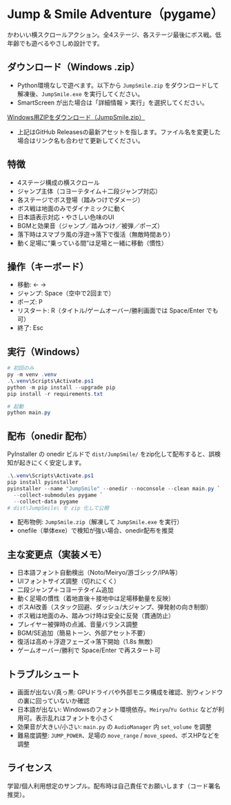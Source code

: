 # Jump & Smile Adventure（pygame）

かわいい横スクロールアクション。全4ステージ、各ステージ最後にボス戦。低年齢でも遊べるやさしめ設計です。

## ダウンロード（Windows .zip）
- Python環境なしで遊べます。以下から `JumpSmile.zip` をダウンロードして解凍後、`JumpSmile.exe` を実行してください。
- SmartScreen が出た場合は「詳細情報 > 実行」を選択してください。

[Windows用ZIPをダウンロード（JumpSmile.zip）](https://github.com/takeru4718/cursortest/releases/latest/download/JumpSmile.zip)

- 上記はGitHub Releasesの最新アセットを指します。ファイル名を変更した場合はリンク名も合わせて更新してください。

## 特徴
- 4ステージ構成の横スクロール
- ジャンプ主体（コヨーテタイム＋二段ジャンプ対応）
- 各ステージでボス登場（踏みつけでダメージ）
- ボス戦は地面のみでダイナミックに動く
- 日本語表示対応・やさしい色味のUI
- BGMと効果音（ジャンプ／踏みつけ／被弾／ポーズ）
- 落下時はスマブラ風の浮遊→落下で復活（無敵時間あり）
- 動く足場に“乗っている間”は足場と一緒に移動（慣性）

## 操作（キーボード）
- 移動: ← →
- ジャンプ: Space（空中で2回まで）
- ポーズ: P
- リスタート: R（タイトル/ゲームオーバー/勝利画面では Space/Enter でも可）
- 終了: Esc

## 実行（Windows）
```powershell
# 初回のみ
py -m venv .venv
.\.venv\Scripts\Activate.ps1
python -m pip install --upgrade pip
pip install -r requirements.txt

# 起動
python main.py
```

## 配布（onedir 配布）
PyInstaller の onedir ビルドで `dist/JumpSmile/` をzip化して配布すると、誤検知が起きにくく安定します。

```powershell
.\.venv\Scripts\Activate.ps1
pip install pyinstaller
pyinstaller --name "JumpSmile" --onedir --noconsole --clean main.py `
  --collect-submodules pygame `
  --collect-data pygame
# dist\JumpSmile\ を zip 化して公開
```
- 配布物例: `JumpSmile.zip`（解凍して `JumpSmile.exe` を実行）
- onefile（単体exe）で検知が強い場合、onedir配布を推奨

## 主な変更点（実装メモ）
- 日本語フォント自動検出（Noto/Meiryo/游ゴシック/IPA等）
- UIフォントサイズ調整（切れにくく）
- 二段ジャンプ＋コヨーテタイム追加
- 動く足場の慣性（着地直後＋接地中は足場移動量を反映）
- ボスAI改善（スタック回避、ダッシュ/大ジャンプ、弾発射の向き制御）
- ボス戦は地面のみ、踏みつけ時は安全に反発（貫通防止）
- プレイヤー被弾時の点滅、音量バランス調整
- BGM/SE追加（簡易トーン、外部アセット不要）
- 復活は高め＋浮遊フェーズ→落下開始（1.8s 無敵）
- ゲームオーバー/勝利で Space/Enter で再スタート可

## トラブルシュート
- 画面が出ない/真っ黒: GPUドライバや外部モニタ構成を確認、別ウィンドウの裏に回っていないか確認
- 日本語が出ない: Windowsのフォント環境依存。`Meiryo`/`Yu Gothic` などが利用可。表示乱れはフォントを小さく
- 効果音が大きい/小さい: `main.py` の `AudioManager` 内 `set_volume` を調整
- 難易度調整: `JUMP_POWER`、足場の `move_range` / `move_speed`、ボスHPなどを調整

## ライセンス
学習/個人利用想定のサンプル。配布時は自己責任でお願いします（コード署名推奨）。
